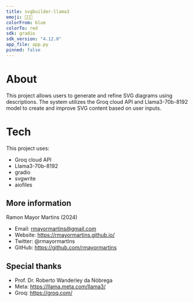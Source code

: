 ```yaml
---
title: svgbuilder-llama3
emoji: 🦙🤖🔂
colorFrom: blue
colorTo: red
sdk: gradio
sdk_version: "4.12.0"
app_file: app.py
pinned: false
---
```


# About

This project allows users to generate and refine SVG diagrams using descriptions. The system utilizes the Groq cloud API and Llama3-70b-8192 model to create and improve SVG content based on user inputs.

# Tech

This project uses:
- Groq cloud API
- Llama3-70b-8192
- gradio
- svgwrite
- aiofiles

## More information

Ramon Mayor Martins (2024)
- Email: rmayormartins@gmail.com
- Website: https://rmayormartins.github.io/
- Twitter: @rmayormartins
- GitHub: https://github.com/rmayormartins

## Special thanks
- Prof. Dr. Roberto Wanderley da Nóbrega
- Meta: https://llama.meta.com/llama3/
- Groq: https://groq.com/
